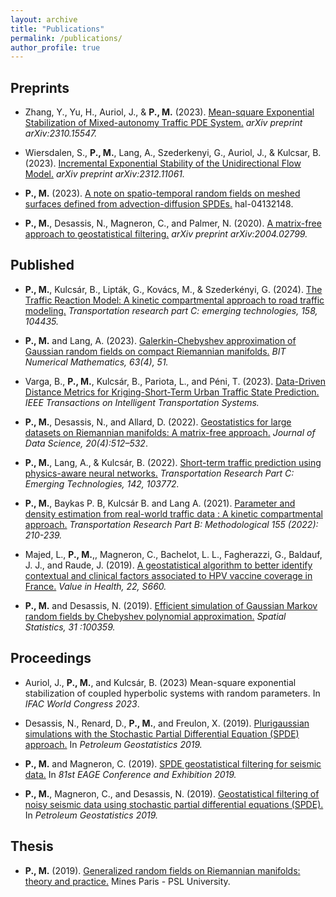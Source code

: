 ```yaml
---
layout: archive
title: "Publications"
permalink: /publications/
author_profile: true
---
```


Preprints
----


* Zhang, Y., Yu, H., Auriol, J., & **P., M.** (2023). [Mean-square Exponential Stabilization of Mixed-autonomy Traffic PDE System.](https://arxiv.org/abs/2310.15547) *arXiv preprint arXiv:2310.15547.*

* Wiersdalen, S., **P., M.**, Lang, A., Szederkenyi, G., Auriol, J., & Kulcsar, B. (2023). [Incremental Exponential Stability of the Unidirectional Flow Model.](https://arxiv.org/abs/2312.11061) *arXiv preprint arXiv:2312.11061.*

* **P., M.** (2023). [A note on spatio-temporal random fields on meshed surfaces defined from
advection-diffusion SPDEs.](../../files/strf.pdf) hal-04132148.

* **P., M.**, Desassis, N., Magneron, C., and Palmer, N. (2020). [A matrix-free approach to geostatistical filtering.](https://arxiv.org/abs/2004.02799) *arXiv preprint arXiv:2004.02799.*



Published
----

* **P., M.**, Kulcsár, B., Lipták, G., Kovács, M., & Szederkényi, G. (2024). [The Traffic Reaction Model: A kinetic compartmental approach to road traffic modeling.](https://doi.org/10.1016/j.trc.2023.104435) *Transportation research part C: emerging technologies, 158, 104435.*

* **P., M.** and Lang, A. (2023). [Galerkin-Chebyshev approximation of Gaussian random fields on compact Riemannian manifolds.](https://link.springer.com/article/10.1007/s10543-023-00986-8) *BIT Numerical Mathematics, 63(4), 51.*

* Varga, B., **P., M.**, Kulcsár, B., Pariota, L., and Péni, T. (2023). [Data-Driven Distance Metrics for Kriging-Short-Term Urban Traffic State Prediction.](https://ieeexplore.ieee.org/abstract/document/10070380) *IEEE Transactions on Intelligent Transportation Systems.*
	
* **P., M.**, Desassis, N., and Allard, D. (2022). [Geostatistics for large datasets on Riemannian manifolds: A matrix-free approach.](https://jds-online.org/journal/JDS/article/1306/info) *Journal of Data Science, 20(4):512–532*.
	
* **P., M.**, Lang, A., & Kulcsár, B. (2022). [Short-term traffic prediction using physics-aware neural networks.](https://www.sciencedirect.com/science/article/pii/S0968090X22002030) *Transportation Research Part C: Emerging Technologies, 142, 103772.*

* **P., M.**, Baykas P. B, Kulcsár B. and Lang A. (2021). [Parameter and density estimation from real-world traffic data : A kinetic compartmental approach.](https://www.sciencedirect.com/science/article/pii/S0191261521002101) *Transportation Research Part B: Methodological 155 (2022): 210-239.*

* Majed, L., **P., M.**,, Magneron, C., Bachelot, L. L., Fagherazzi, G., Baldauf, J. J., and Raude, J. (2019). [A geostatistical algorithm to better identify contextual and clinical factors associated to HPV vaccine coverage in France.](https://www.valueinhealthjournal.com/article/S1098-3015(19)33752-0/fulltext) *Value in Health, 22, S660.*	

* **P., M.** and Desassis, N. (2019). [Efficient simulation of Gaussian Markov random fields by Chebyshev polynomial approximation.](https://www.sciencedirect.com/science/article/abs/pii/S2211675318302537) *Spatial Statistics, 31 :100359.*



Proceedings
----
* Auriol, J., **P., M.**, and Kulcsár, B. (2023) Mean-square exponential stabilization of coupled hyperbolic systems with random parameters. In *IFAC World Congress 2023*.

* Desassis, N., Renard, D., **P., M.**, and Freulon, X. (2019). [Plurigaussian simulations with the Stochastic Partial Differential Equation (SPDE) approach.](https://www.earthdoc.org/content/papers/10.3997/2214-4609.201902174) In *Petroleum Geostatistics 2019.*

* **P., M.** and Magneron, C. (2019). [SPDE geostatistical filtering for seismic data.](https://www.earthdoc.org/content/papers/10.3997/2214-4609.201900848) In *81st EAGE Conference and Exhibition 2019.*

* **P., M.**, Magneron, C., and Desassis, N. (2019). [Geostatistical filtering of noisy seismic data using stochastic partial differential equations (SPDE).](https://www.earthdoc.org/content/papers/10.3997/2214-4609.201902264) In *Petroleum Geostatistics 2019.*



Thesis
----
* **P., M.** (2019). [Generalized random fields on Riemannian manifolds: theory and practice.](https://pastel.archives-ouvertes.fr/tel-02499376/#) Mines Paris - PSL University.



